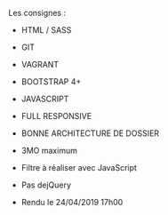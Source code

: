  Les consignes :

- HTML / SASS
- GIT
- VAGRANT
- BOOTSTRAP 4+
- JAVASCRIPT 

- FULL RESPONSIVE
- BONNE ARCHITECTURE DE DOSSIER
- 3MO maximum
- Filtre à réaliser avec JavaScript
- Pas dejQuery

- Rendu le 24/04/2019  17h00